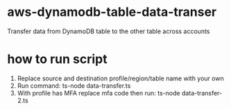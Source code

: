 # aws-dynamodb-table-data-transer
Transfer data from DynamoDB table to the other table across accounts <br>
# how to run script
1. Replace source and destination profile/region/table name with your own <br>
2. Run command: ts-node data-transfer.ts <br>
3. With profile has MFA replace mfa code then run: ts-node data-transfer-2.ts <br>
